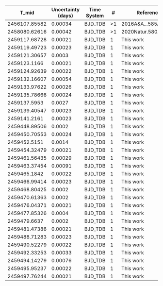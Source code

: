 |T_mid|Uncertainty (days)           |Time System|#                                            |Reference                           |
|-----|-----------------------------|-----------|---------------------------------------------|------------------------------------|
|2456107.85582|0.00034                      |BJD_TDB    |>1                                           |2016A&A...585A.126W                 |
|2458080.62616|0.00042                      |BJD_TDB    |>1                                           |2020Natur.580..597E                 |
|2459117.68728|0.00021                      |BJD_TDB    |1                                            |This work                           |
|2459119.49723|0.00023                      |BJD_TDB    |1                                            |This work                           |
|2459121.30657|0.0003                       |BJD_TDB    |1                                            |This work                           |
|2459123.1166|0.00021                      |BJD_TDB    |1                                            |This work                           |
|2459124.92639|0.00022                      |BJD_TDB    |1                                            |This work                           |
|2459132.16607|0.00054                      |BJD_TDB    |1                                            |This work                           |
|2459133.97622|0.00026                      |BJD_TDB    |1                                            |This work                           |
|2459135.78666|0.00024                      |BJD_TDB    |1                                            |This work                           |
|2459137.5953|0.0027                       |BJD_TDB    |1                                            |This work                           |
|2459139.40547|0.00023                      |BJD_TDB    |1                                            |This work                           |
|2459141.2161|0.00023                      |BJD_TDB    |1                                            |This work                           |
|2459448.89506|0.0002                       |BJD_TDB    |1                                            |This work                           |
|2459450.70553|0.00024                      |BJD_TDB    |1                                            |This work                           |
|2459452.5151|0.0014                       |BJD_TDB    |1                                            |This work                           |
|2459454.32479|0.00021                      |BJD_TDB    |1                                            |This work                           |
|2459461.56435|0.00029                      |BJD_TDB    |1                                            |This work                           |
|2459463.37454|0.00091                      |BJD_TDB    |1                                            |This work                           |
|2459465.1842|0.00022                      |BJD_TDB    |1                                            |This work                           |
|2459466.99414|0.00023                      |BJD_TDB    |1                                            |This work                           |
|2459468.80425|0.0002                       |BJD_TDB    |1                                            |This work                           |
|2459470.61363|0.0002                       |BJD_TDB    |1                                            |This work                           |
|2459476.04371|0.00021                      |BJD_TDB    |1                                            |This work                           |
|2459477.85326|0.0004                       |BJD_TDB    |1                                            |This work                           |
|2459479.6637|0.0002                       |BJD_TDB    |1                                            |This work                           |
|2459481.47386|0.00021                      |BJD_TDB    |1                                            |This work                           |
|2459488.71283|0.00023                      |BJD_TDB    |1                                            |This work                           |
|2459490.52279|0.00022                      |BJD_TDB    |1                                            |This work                           |
|2459492.33253|0.00033                      |BJD_TDB    |1                                            |This work                           |
|2459494.14279|0.00076                      |BJD_TDB    |1                                            |This work                           |
|2459495.95237|0.00022                      |BJD_TDB    |1                                            |This work                           |
|2459497.76244|0.00021                      |BJD_TDB    |1                                            |This work                           |
